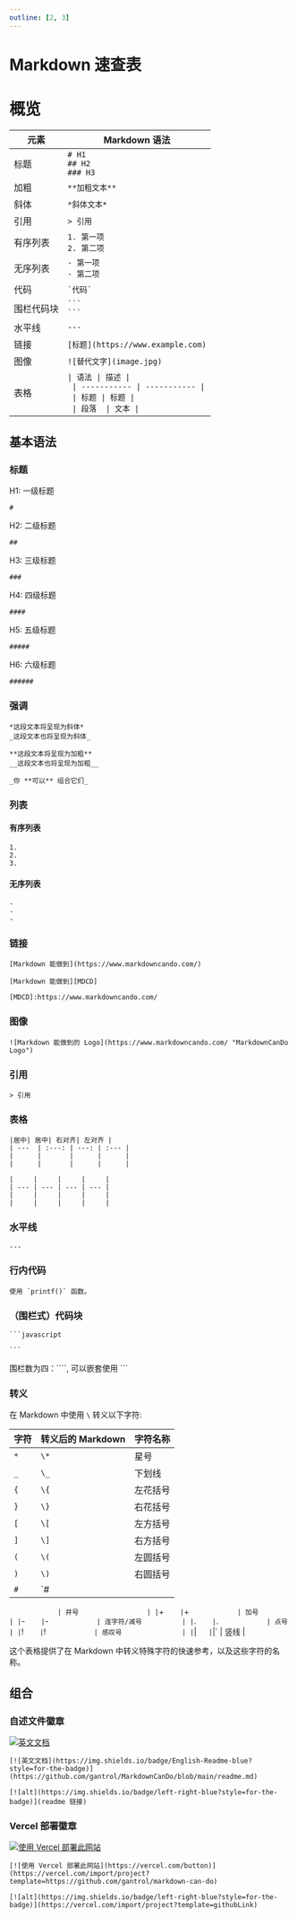```yaml
---
outline: [2, 3]
---
```


# Markdown 速查表

# 概览

| 元素               | Markdown 语法                                                                                                                         |
|-------------------|-------------------------------------------------------------------------------------------------------------------------------------|
| 标题               | `# H1`<br />`## H2`<br />`### H3`                                                                                                   |
| 加粗               | `**加粗文本**`                                                                                                                     |
| 斜体               | `*斜体文本*`                                                                                                                       |
| 引用               | `> 引用`                                                                                                                            |
| 有序列表           | `1. 第一项`<br />`2. 第二项`                                                                                                         |
| 无序列表           | `- 第一项`<br />`- 第二项`                                                                                                           |
| 代码               | `` `代码` ``                                                                                                                        |
| 围栏代码块         | ```` ``` ````<br />```` ``` ````                                                                                                    |
| 水平线             | `---`                                                                                                                               |
| 链接               | `[标题](https://www.example.com)`                                                                                                  |
| 图像               | `![替代文字](image.jpg)`                                                                                                            |
| 表格               | `\| 语法 \| 描述 \|`<br />` \| ----------- \| ----------- \|`<br />` \| 标题 \| 标题 \|`<br />` \| 段落  \| 文本 \|`                |


## 基本语法

### 标题

H1: 一级标题
```
# 
```

H2: 二级标题
```
## 
```

H3: 三级标题
```
### 
```

H4: 四级标题
```
#### 
```

H5: 五级标题
```
##### 
```

H6: 六级标题
```
###### 
```

### 强调
```
*这段文本将呈现为斜体*
_这段文本也将呈现为斜体_

**这段文本将呈现为加粗**
__这段文本也将呈现为加粗__

_你 **可以** 组合它们_
```

### 列表

#### 有序列表
```
1. 
2. 
3. 
```

#### 无序列表
```
- 
- 
- 
```

### 链接
```
[Markdown 能做到](https://www.markdowncando.com/)
```

```
[Markdown 能做到][MDCD]

[MDCD]:https://www.markdowncando.com/
```

### 图像
```
![Markdown 能做到的 Logo](https://www.markdowncando.com/ "MarkdownCanDo Logo")
```

### 引用
```
> 引用
```

### 表格

```
|居中| 居中| 右对齐| 左对齐 |
| ---  | :---: | ---: | :--- |
|      |       |      |      |
|      |       |      |      |
```

```
|     |     |     |     |
| --- | --- | --- | --- |
|     |     |     |     |
|     |     |     |     |
```

### 水平线
```
---
```

### 行内代码
```
使用 `printf()` 函数。
```

### （围栏式）代码块

````
```javascript

```
````

围栏数为四：\`\`\`\`, 可以嵌套使用 \`\`\`

### 转义

在 Markdown 中使用 `\` 转义以下字符:

| 字符     | 转义后的 Markdown | 字符名称             |
|---------|------------------|---------------------|
| `*`     | `\*`             | 星号                 |
| `_`     | `\_`             | 下划线               |
| `{`     | `\{`             | 左花括号             |
| `}`     | `\}`             | 右花括号             |
| `[`     | `\[`             | 左方括号             |
| `]`     | `\]`             | 右方括号             |
| `(`     | `\(`             | 左圆括号             |
| `)`     | `\)`             | 右圆括号             |
| `#`     | `\#

`             | 井号                 |
| `+`     | `\+`             | 加号                 |
| `-`     | `\-`             | 连字符/减号          |
| `.`     | `\.`             | 点号                 |
| `!`     | `\!`             | 感叹号               |
| `\|`    | `\|`             | 竖线                 |

这个表格提供了在 Markdown 中转义特殊字符的快速参考，以及这些字符的名称。

## 组合

### 自述文件徽章

[![英文文档](https://img.shields.io/badge/English-Readme-blue?style=for-the-badge)](https://github.com/gantrol/MarkdownCanDo/blob/main/readme.md)

```
[![英文文档](https://img.shields.io/badge/English-Readme-blue?style=for-the-badge)](https://github.com/gantrol/MarkdownCanDo/blob/main/readme.md)
```

```
[![alt](https://img.shields.io/badge/left-right-blue?style=for-the-badge)](readme 链接)
```

### Vercel 部署徽章

[![使用 Vercel 部署此网站](https://vercel.com/button)](https://vercel.com/import/project?template=https://github.com/gantrol/markdown-can-do)

```
[![使用 Vercel 部署此网站](https://vercel.com/button)](https://vercel.com/import/project?template=https://github.com/gantrol/markdown-can-do)
```

```
[![alt](https://img.shields.io/badge/left-right-blue?style=for-the-badge)](https://vercel.com/import/project?template=githubLink)
```
